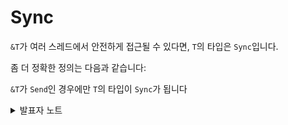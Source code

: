 # Sync

`&T`가 여러 스레드에서 안전하게 접근될 수 있다면, `T`의 타입은 `Sync`입니다.

좀 더 정확한 정의는 다음과 같습니다:

`&T`가 `Send`인 경우에만 `T`의 타입이 `Sync`가 됩니다

<details>

<summary>발표자 노트</summary>

위 문장을 풀어서 이야기 하면, 어떤 타입이 스레드 간에 공유되어서 사용되기에 안전하다면 그 타입의 참조 타입은 스레드 간에 이동 가능하다는 것입니다.

이는 다음과 같이 증명할 수 있습니다: 어떤 타입이 `Sync`라는 말은 곧 그 타입이 여러 스레드들 사이에서 데이터 레이스나 여타 동기화 문제 없이 공유 가능하다는 말입니다. 스레드 간 공유가 안전하다면, 스레드간 이동도 안전할 수 밖에 없습니다. 어떤 타입의 스레드간 이동이 안전하다면, 그 타입의 참조 또한 스레드간 이동이 안전할 수 밖에 없습니다.

</details>
